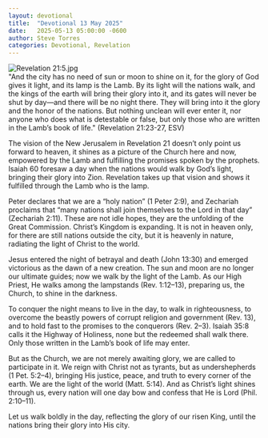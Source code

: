 ```yaml
---
layout: devotional
title:  "Devotional 13 May 2025"
date:   2025-05-13 05:00:00 -0600
author: Steve Torres
categories: Devotional, Revelation
---
```

<img src="https://sitemedia.esteeb.com/file/esteebcomsitemedia/devotional_images/Revelation/Rev-21_23.jpg?raw=true" alt="Revelation 21:5.jpg" style="max-width: 100%; height: auto;">

<div class="scripture">
  "And the city has no need of sun or moon to shine on it, for the glory of God gives it light, and its lamp is the Lamb. By its light will the nations walk, and the kings of the earth will bring their glory into it, and its gates will never be shut by day—and there will be no night there. They will bring into it the glory and the honor of the nations. But nothing unclean will ever enter it, nor anyone who does what is detestable or false, but only those who are written in the Lamb’s book of life." (Revelation 21:23-27, ESV)
</div>

The vision of the New Jerusalem in Revelation 21 doesn’t only point us forward to heaven, it shines as a picture of the Church here and now, empowered by the Lamb and fulfilling the promises spoken by the prophets. Isaiah 60 foresaw a day when the nations would walk by God’s light, bringing their glory into Zion. Revelation takes up that vision and shows it fulfilled through the Lamb who is the lamp.

Peter declares that we are a “holy nation” (1 Peter 2:9), and Zechariah proclaims that “many nations shall join themselves to the Lord in that day” (Zechariah 2:11). These are not idle hopes, they are the unfolding of the Great Commission. Christ’s Kingdom is expanding. It is not in heaven only, for there are still nations outside the city, but it is heavenly in nature, radiating the light of Christ to the world.

Jesus entered the night of betrayal and death (John 13:30) and emerged victorious as the dawn of a new creation. The sun and moon are no longer our ultimate guides; now we walk by the light of the Lamb. As our High Priest, He walks among the lampstands (Rev. 1:12–13), preparing us, the Church, to shine in the darkness.

To conquer the night means to live in the day, to walk in righteousness, to overcome the beastly powers of corrupt religion and government (Rev. 13), and to hold fast to the promises to the conquerors (Rev. 2–3). Isaiah 35:8 calls it the Highway of Holiness, none but the redeemed shall walk there. Only those written in the Lamb’s book of life may enter.

But as the Church, we are not merely awaiting glory, we are called to participate in it. We reign with Christ not as tyrants, but as undershepherds (1 Pet. 5:2–4), bringing His justice, peace, and truth to every corner of the earth. We are the light of the world (Matt. 5:14). And as Christ’s light shines through us, every nation will one day bow and confess that He is Lord (Phil. 2:10–11).

Let us walk boldly in the day, reflecting the glory of our risen King, until the nations bring their glory into His city.

